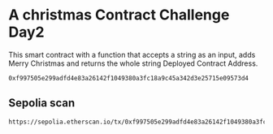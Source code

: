 # A christmas Contract Challenge Day2

This smart contract with a function that accepts a string as an input, adds Merry Christmas and returns the whole string
Deployed Contract Address.
```
0xf997505e299adfd4e83a26142f1049380a3fc18a9c45a342d3e25715e09573d4
```

## Sepolia scan
```
https://sepolia.etherscan.io/tx/0xf997505e299adfd4e83a26142f1049380a3fc18a9c45a342d3e25715e09573d4
```

